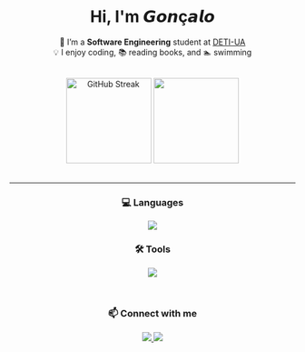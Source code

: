 <h1 align="center">Hi, I'm 𝙂𝙤𝙣ç𝙖𝙡𝙤 </h1>

<p align="center">
  🌱 I’m a <b>Software Engineering</b> student at 
  <a href="https://www.ua.pt/en/deti">DETI-UA</a> <br/>
  💡 I enjoy coding, 📚 reading books, and 🏊 swimming
</p>

<br>

<div align="center">
  <img src="https://streak-stats.demolab.com?user=goncalooliveirasilva&theme=merko&border_radius=5&short_numbers=true&card_width=450&card_height=150" alt="GitHub Streak" height=150px/>
  <img src="https://github-readme-stats.vercel.app/api?username=goncalooliveirasilva&show_icons=true&count_private=true&theme=merko" height=150px />
</div>

<br>

---

<h3 align="center">💻 Languages</h3>
<p align="center">
  <img src="https://skillicons.dev/icons?i=python,java,javascript" />
</p>

<h3 align="center">🛠️ Tools</h3>
<p align="center">
  <img src="https://skillicons.dev/icons?i=git,react,nodejs,vscode,linux" />
</p>

<br>

<h3 align="center">📫 Connect with me</h3>
<p align="center">
  <a href="www.linkedin.com/in/goncalooliveirasilva">
    <img src="https://skillicons.dev/icons?i=linkedin" />
  </a>
  <a href="mailto:goncaloliveirasilva@gmail.com">
    <img src="https://skillicons.dev/icons?i=gmail" />
  </a>
</p>
<!---
goncalooliveirasilva/goncalooliveirasilva is a ✨ special ✨ repository because its `README.md` (this file) appears on your GitHub profile.
You can click the Preview link to take a look at your changes.
--->
